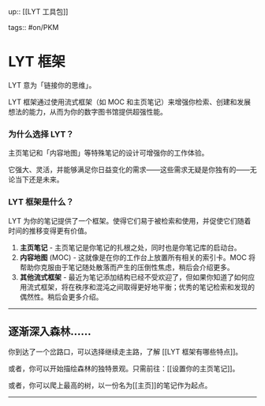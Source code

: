 up:: [[LYT 工具包]]

tags:: #on/PKM 

# LYT 框架

LYT 意为「链接你的思维」。

LYT 框架通过使用流式框架（如 MOC 和主页笔记）来增强你检索、创建和发展想法的能力，从而为你的数字图书馆提供超强性能。

### 为什么选择 LYT？

主页笔记和「内容地图」等特殊笔记的设计可增强你的工作体验。

它强大、灵活，并能够满足你日益变化的需求——这些需求无疑是你独有的——无论当下还是未来。

### LYT 框架是什么？

LYT 为你的笔记提供了一个框架。使得它们易于被检索和使用，并促使它们随着时间的推移变得更有价值。

1. **主页笔记** - 主页笔记是你笔记的扎根之处，同时也是你笔记库的启动台。
2. **内容地图** (MOC) - 这就像是在你的工作台上放置所有相关的索引卡。MOC 将帮助你克服由于笔记随处散落而产生的压倒性焦虑，稍后会介绍更多。
3. **其他流式框架** - 最近为笔记添加结构已经不受欢迎了，但如果你知道了如何应用流式框架，将在秩序和混沌之间取得更好地平衡；优秀的笔记检索和发现的偶然性。稍后会更多介绍。<!--使用流式结构，LYT 框架特别强调链接。-->
---
## 逐渐深入森林……

你到达了一个岔路口，可以选择继续走主路，了解 [[LYT 框架有哪些特点]]。

或者，你可以开始描绘森林的独特景观。只需前往：[[设置你的主页笔记]]。

或者，你可以爬上最高的树，以一份名为[[主页]]的笔记作为起点。

---
